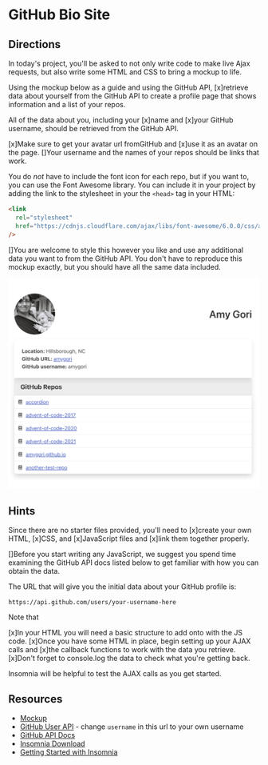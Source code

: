 # GitHub Bio Site

## Directions

In today's project, you'll be asked to not only write code to make live Ajax requests, but also write some HTML and CSS to bring a mockup to life.

Using the mockup below as a guide and using the GitHub API,
[x]retrieve data about yourself from the GitHub API to create a profile page that shows information and a list of your repos.

All of the data about you, including your
[x]name and
[x]your GitHub username,
should be retrieved from the GitHub API.

[x]Make sure to get your avatar url fromGitHub and
[x]use it as an avatar on the page.
[]Your username and the names of your repos should be links that work.

You do _not_ have to include the font icon for each repo, but if you want to, you can use the Font Awesome library. You can include it in your project by adding the link to the stylesheet in your the `<head>` tag in your HTML:

```html
<link
  rel="stylesheet"
  href="https://cdnjs.cloudflare.com/ajax/libs/font-awesome/6.0.0/css/all.min.css"
/>
```

[]You are welcome to style this however you like and use any additional data you want to from the GitHub API. You don't have to reproduce this mockup exactly, but you should have all the same data included.

![mockup.png](mockup.png)

## Hints

Since there are no starter files provided, you'll need to
[x]create your own HTML,
[x]CSS, and
[x]JavaScript files and
[x]link them together properly.

[]Before you start writing any JavaScript, we suggest you spend time examining the GitHub API docs listed below to get familiar with how you can obtain the data.

The URL that will give you the initial data about your GitHub profile is:

```http
https://api.github.com/users/your-username-here
```

Note that

[x]In your HTML you will need a basic structure to add onto with the JS code.
[x]Once you have some HTML in place, begin setting up your AJAX calls and
[x]the callback functions to work with the data you retrieve.
[x]Don't forget to console.log the data to check what you're getting back.

Insomnia will be helpful to test the AJAX calls as you get started.

## Resources

- [Mockup](mockup.png)
- [GitHub User API](https://api.github.com/users/username) - change `username` in this url to your own username
- [GitHub API Docs](https://docs.github.com/en/rest)
- [Insomnia Download](https://insomnia.rest/download)
- [Getting Started with Insomnia](https://support.insomnia.rest/article/11-getting-started)
